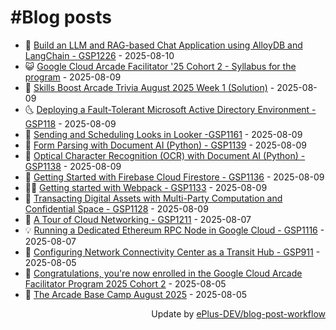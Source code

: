 # #Blog posts
<!-- BLOG-POST-LIST:START -->
- 🧰 [Build an LLM and RAG-based Chat Application using AlloyDB and LangChain - GSP1226](https://eplus.dev/build-an-llm-and-rag-based-chat-application-using-alloydb-and-langchain-gsp1226) - 2025-08-10
- 😺 [Google Cloud Arcade Facilitator &#39;25 Cohort 2 - Syllabus for the program](https://eplus.dev/google-cloud-arcade-facilitator-25-cohort-2-syllabus-for-the-program) - 2025-08-09
- 🗽 [Skills Boost Arcade Trivia August 2025 Week 1 &lpar;Solution&rpar;](https://eplus.dev/skills-boost-arcade-trivia-august-2025-week-1-solution) - 2025-08-09
- 🌜 [Deploying a Fault-Tolerant Microsoft Active Directory Environment - GSP118](https://eplus.dev/deploying-a-fault-tolerant-microsoft-active-directory-environment-gsp118) - 2025-08-09
- 📝 [Sending and Scheduling Looks in Looker -GSP1161](https://eplus.dev/sending-and-scheduling-looks-in-looker-gsp1161) - 2025-08-09
- 🚀 [Form Parsing with Document AI &lpar;Python&rpar; - GSP1139](https://eplus.dev/form-parsing-with-document-ai-python-gsp1139) - 2025-08-09
- 💼 [Optical Character Recognition &lpar;OCR&rpar; with Document AI &lpar;Python&rpar; - GSP1138](https://eplus.dev/optical-character-recognition-ocr-with-document-ai-python-gsp1138) - 2025-08-09
- 🦣 [Getting Started with Firebase Cloud Firestore - GSP1136](https://eplus.dev/getting-started-with-firebase-cloud-firestore-gsp1136) - 2025-08-09
- 👨‍🏫 [Getting started with Webpack - GSP1133](https://eplus.dev/getting-started-with-webpack-gsp1133) - 2025-08-09
- 🔭 [Transacting Digital Assets with Multi-Party Computation and Confidential Space - GSP1128](https://eplus.dev/transacting-digital-assets-with-multi-party-computation-and-confidential-space-gsp1128) - 2025-08-09
- 🤡 [A Tour of Cloud Networking - GSP1211](https://eplus.dev/a-tour-of-cloud-networking-gsp1211) - 2025-08-07
- 💡 [Running a Dedicated Ethereum RPC Node in Google Cloud - GSP1116](https://eplus.dev/running-a-dedicated-ethereum-rpc-node-in-google-cloud-gsp1116) - 2025-08-07
- 🦣 [Configuring Network Connectivity Center as a Transit Hub - GSP911](https://eplus.dev/configuring-network-connectivity-center-as-a-transit-hub-gsp911) - 2025-08-05
- 💪 [Congratulations, you&#39;re now enrolled in the Google Cloud Arcade Facilitator Program 2025 Cohort 2](https://eplus.dev/congratulations-youre-now-enrolled-in-the-google-cloud-arcade-facilitator-program-2025-cohort-2) - 2025-08-05
- 🤡 [The Arcade Base Camp August 2025](https://eplus.dev/the-arcade-base-camp-august-2025) - 2025-08-05<!-- BLOG-POST-LIST:END -->
<div align="right">
  Update by <a target="_blank"
    href="https://github.com/ePlus-DEV/blog-post-workflow">ePlus-DEV/blog-post-workflow</a>
</div>
